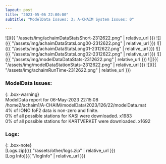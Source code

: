 ```yaml
---
layout: post
title: "2023-05-06 22:00:00"
subtitle: "ModelData Issues: 3; A-CHAIM System Issues: 0"

---
```


![]({{ "/assets/img/achaimDataStatsShort-2312622.png" | relative_url }})
![]({{ "/assets/img/achaimDataStatsLong00-2312622.png" | relative_url }})
![]({{ "/assets/img/achaimDataStatsLong01-2312622.png" | relative_url }})
![]({{ "/assets/img/achaimDataStatsLong02-2312622.png" | relative_url }})
![]({{ "/assets/img/modelDataDataStats-2312622.png" | relative_url }})
![]({{ "/assets/img/modelDataStationStats-2312622.png" | relative_url }})
![]({{ "/assets/img/achaimRunTime-2312622.png" | relative_url }})


### ModelData Issues:  
  
{: .box-warning}  
 ModelData report for 06-May-2023 22:15:08   
 /home2/achaim1/A-CHAIM/modelData/2023/126/22/modelData.mat   
 4% of IONO foF2 data is non-zero and finite.   
 0% of all possible stations for KASI were downloaded. x1983   
 0% of all possible stations for KARTVERKET were downloaded. x1692   
  


### Logs:  
  
{: .box-note}  
[Logs.zip]({{ "/assets/other/logs.zip" | relative_url }})  
[Log Info]({{ "/logInfo" | relative_url }})  
